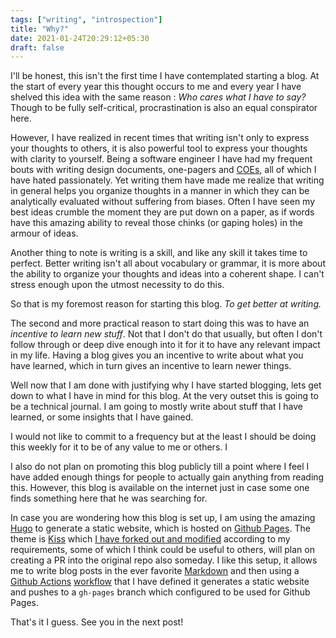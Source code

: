 ```yaml
---
tags: ["writing", "introspection"]
title: "Why?"
date: 2021-01-24T20:29:12+05:30
draft: false
---
```


I'll be honest, this isn't the first time I have contemplated starting a blog. At the start of every year this thought
occurs to me and every year I have shelved this idea with the same reason : *Who cares what I have to say?* Though to be
fully self-critical, procrastination is also an equal conspirator here.

However, I have realized in recent times that writing isn't only to express your thoughts to others, it is also powerful
tool to express your thoughts with clarity to yourself. Being a software engineer I have had my frequent bouts with
writing design documents, one-pagers and [COEs](https://wa.aws.amazon.com/wat.concept.coe.en.html), all of which I have
hated passionately. Yet writing them have made me realize that writing in general helps you organize thoughts in a
manner in which they can be analytically evaluated without suffering from biases. Often I have seen my best ideas
crumble the moment they are put down on a paper, as if words have this amazing ability to reveal those chinks (or gaping
holes) in the armour of ideas.

Another thing to note is writing is a skill, and like any skill it takes time to perfect. Better writing isn't all about
vocabulary or grammar, it is more about the ability to organize your thoughts and ideas into a coherent shape. I can't
stress enough upon the utmost necessity to do this.

So that is my foremost reason for starting this blog. *To get better at writing.*

The second and more practical reason to start doing this was to have an *incentive to learn new stuff*. Not that I don't
do that usually, but often I don't follow through or deep dive enough into it for it to have any relevant impact in my
life. Having a blog gives you an incentive to write about what you have learned, which in turn gives an incentive to
learn newer things.

Well now that I am done with justifying why I have started blogging, lets get down to what I have in mind for this blog.
At the very outset this is going to be a technical journal. I am going to mostly write about stuff that I have learned,
or some insights that I have gained.

I would not like to commit to a frequency but at the least I should be doing this weekly for it to be of any value to me
or others. I

I also do not plan on promoting this blog publicly till a point where I feel I have added enough things for people to
actually gain anything from reading this. However, this blog is available on the internet just in case some one finds
something here that he was searching for.

In case you are wondering how this blog is set up, I am using the amazing [Hugo](https://gohugo.io/) to generate a
static website, which is hosted on [Github Pages](https://pages.github.com/). The theme
is [Kiss](https://themes.gohugo.io/kiss/)
which [I have forked out and modified](https://github.com/adwsingh/kiss/tree/personal) according to my requirements,
some of which I think could be useful to others, will plan on creating a PR into the original repo also someday. I like
this setup, it allows me to write blog posts in the ever favorite [Markdown](https://www.markdownguide.org/) and then
using
a [Github Actions](https://github.com/features/actions) [workflow](https://github.com/adwsingh/adwsingh.github.io/blob/master/.github/workflows/publish.yml)
that I have defined it generates a static website and pushes to a `gh-pages` branch which configured to be used for
Github Pages.

That's it I guess. See you in the next post!